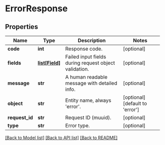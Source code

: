 # ErrorResponse

## Properties
Name | Type | Description | Notes
------------ | ------------- | ------------- | -------------
**code** | **int** | Response code. | [optional] 
**fields** | [**list[Field]**](Field.md) | Failed input fields during request object validation. | [optional] 
**message** | **str** | A human readable message with detailed info. | [optional] 
**object** | **str** | Entity name, always &#39;error&#39;. | [optional] [default to 'error']
**request_id** | **str** | Request ID (muuid). | [optional] 
**type** | **str** | Error type. | [optional] 

[[Back to Model list]](../README.md#documentation-for-models) [[Back to API list]](../README.md#documentation-for-api-endpoints) [[Back to README]](../README.md)



